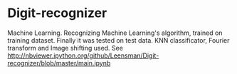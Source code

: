# Digit-recognizer
Machine Learning. Recognizing Machine Learning's algorithm, trained on training dataset. Finally it was tested on test data. KNN classificator, Fourier transform and Image shifting used.
See http://nbviewer.ipython.org/github/Leensman/Digit-recognizer/blob/master/main.ipynb

